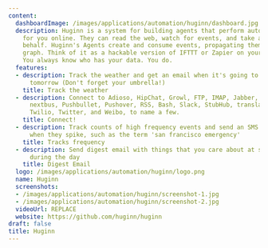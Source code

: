 ```yaml
---
content:
  dashboardImage: /images/applications/automation/huginn/dashboard.jpg
  description: Huginn is a system for building agents that perform automated tasks
    for you online. They can read the web, watch for events, and take actions on your
    behalf. Huginn's Agents create and consume events, propagating them along a directed
    graph. Think of it as a hackable version of IFTTT or Zapier on your own server.
    You always know who has your data. You do.
  features:
  - description: Track the weather and get an email when it's going to rain (or snow)
      tomorrow (Don't forget your umbrella!)
    title: Track the weather
  - description: Connect to Adioso, HipChat, Growl, FTP, IMAP, Jabber, JIRA, MQTT,
      nextbus, Pushbullet, Pushover, RSS, Bash, Slack, StubHub, translation APIs,
      Twilio, Twitter, and Weibo, to name a few.
    title: Connect!
  - description: Track counts of high frequency events and send an SMS within moments
      when they spike, such as the term 'san francisco emergency'
    title: Tracks frequency
  - description: Send digest email with things that you care about at specific times
      during the day
    title: Digest Email
  logo: /images/applications/automation/huginn/logo.png
  name: Huginn
  screenshots:
  - /images/applications/automation/huginn/screenshot-1.jpg
  - /images/applications/automation/huginn/screenshot-2.jpg
  videoUrl: REPLACE
  website: https://github.com/huginn/huginn
draft: false
title: Huginn
---
```


